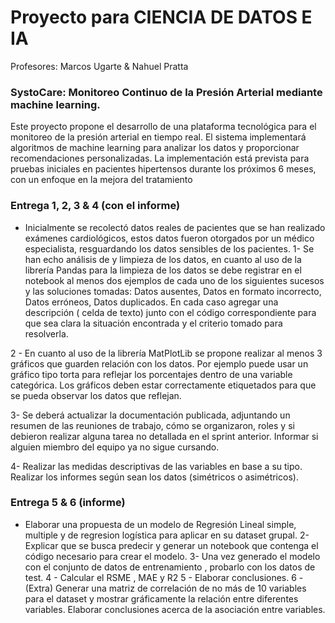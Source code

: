 #  Proyecto para CIENCIA DE DATOS E IA
Profesores: Marcos Ugarte & Nahuel Pratta
### SystoCare: Monitoreo Continuo de la Presión Arterial mediante machine learning.
Este proyecto propone el desarrollo de una plataforma tecnológica para el monitoreo de la presión arterial
en tiempo real. El sistema implementará algoritmos de machine learning para analizar los datos y
proporcionar recomendaciones personalizadas. La implementación está prevista para pruebas iniciales en
pacientes hipertensos durante los próximos 6 meses, con un enfoque en la mejora del tratamiento

### Entrega 1, 2, 3 & 4 (con el informe)
- Inicialmente se recolectó datos reales de pacientes que se han realizado exámenes cardiológicos, estos datos fueron otorgados por un médico especialista, resguardando los datos sensibles de los pacientes. 
1- Se han echo análisis de y limpieza de los datos, en cuanto al uso de la librería Pandas para la limpieza de los datos se debe registrar en el notebook al menos dos ejemplos de cada uno de los siguientes sucesos y las soluciones tomadas: Datos ausentes, Datos en formato incorrecto, Datos erróneos, Datos duplicados.
En cada caso agregar una descripción ( celda de texto) junto con el código  correspondiente para que sea clara la situación encontrada y el criterio tomado para resolverla.

2 - En cuanto al uso de la librería MatPlotLib se propone realizar al menos 3 gráficos que guarden relación con los datos. Por ejemplo puede usar un gráfico tipo torta para reflejar los porcentajes dentro de una variable categórica. Los gráficos deben estar correctamente etiquetados para que se pueda observar los datos que reflejan.

3- Se deberá actualizar la documentación publicada, adjuntando un resumen de las reuniones de trabajo, cómo se organizaron, roles y si debieron realizar alguna tarea no detallada en el sprint anterior. Informar si alguien miembro del equipo ya no sigue cursando. 

4- Realizar las medidas descriptivas de las variables en base a su tipo. Realizar los informes según sean los datos (simétricos o asimétricos).

### Entrega 5 & 6 (informe)
- Elaborar una propuesta de un modelo de Regresión Lineal simple, multiple y de regresion logística para aplicar en su dataset grupal.
2- Explicar que se busca predecir y generar un notebook que contenga el código necesario para crear el modelo.
3- Una vez generado el modelo con el conjunto de datos de entrenamiento , probarlo con los datos de test.
4 - Calcular el RSME , MAE y R2
5 - Elaborar conclusiones.
6 - (Extra) Generar una matriz de correlación de no más de 10 variables para el dataset y mostrar gráficamente la relación entre diferentes variables. Elaborar conclusiones acerca de la asociación entre variables.
